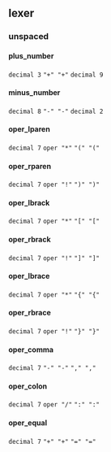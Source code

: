 ## lexer

### unspaced

#### plus_number

`decimal 3`
`"+" "+"`
`decimal 9`

#### minus_number

`decimal 8`
`"-" "-"`
`decimal 2`

#### oper_lparen

`decimal 7`
`oper "*"`
`"(" "("`

#### oper_rparen

`decimal 7`
`oper "!"`
`")" ")"`

#### oper_lbrack

`decimal 7`
`oper "*"`
`"[" "["`

#### oper_rbrack

`decimal 7`
`oper "!"`
`"]" "]"`

#### oper_lbrace

`decimal 7`
`oper "*"`
`"{" "{"`

#### oper_rbrace

`decimal 7`
`oper "!"`
`"}" "}"`

#### oper_comma

`decimal 7`
`"-" "-"`
`"," ","`

#### oper_colon

`decimal 7`
`oper "/"`
`":" ":"`

#### oper_equal

`decimal 7`
`"+" "+"`
`"=" "="`
